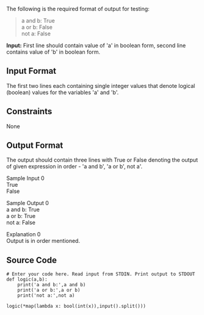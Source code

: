 The following is the required format of output for testing:

> a and b: True  
a or b: False  
not a: False  
> 

**Input:** First line should contain value of 'a' in boolean form, second line contains value of 'b' in boolean form.

## Input Format
The first two lines each containing single integer values that denote logical (boolean) values for the variables 'a' and 'b'.

## Constraints
None

## Output Format
The output should contain three lines with True or False denoting the output of given expression in order - 'a and b', 'a or b', not a'.

Sample Input 0  
True  
False  

Sample Output 0  
a and b: True  
a or b: True  
not a: False  

Explanation 0  
Output is in order mentioned.

## Source Code
```python3
# Enter your code here. Read input from STDIN. Print output to STDOUT
def logic(a,b):
    print('a and b:',a and b)
    print('a or b:',a or b)
    print('not a:',not a)
    
logic(*map(lambda x: bool(int(x)),input().split()))
```
